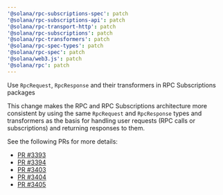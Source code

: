 ```yaml
---
'@solana/rpc-subscriptions-spec': patch
'@solana/rpc-subscriptions-api': patch
'@solana/rpc-transport-http': patch
'@solana/rpc-subscriptions': patch
'@solana/rpc-transformers': patch
'@solana/rpc-spec-types': patch
'@solana/rpc-spec': patch
'@solana/web3.js': patch
'@solana/rpc': patch
---
```


Use `RpcRequest`, `RpcResponse` and their transformers in RPC Subscriptions packages

This change makes the RPC and RPC Subscriptions architecture more consistent by using the same `RpcRequest` and `RpcResponse` types and transformers as the basis for handling user requests (RPC calls or subscriptions) and returning responses to them.

See the following PRs for more details:
- [PR #3393](https://github.com/solana-labs/solana-web3.js/pull/3393)
- [PR #3394](https://github.com/solana-labs/solana-web3.js/pull/3394)
- [PR #3403](https://github.com/solana-labs/solana-web3.js/pull/3403)
- [PR #3404](https://github.com/solana-labs/solana-web3.js/pull/3404)
- [PR #3405](https://github.com/solana-labs/solana-web3.js/pull/3405)
